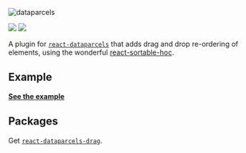 ![dataparcels](https://user-images.githubusercontent.com/345320/48319791-4eece200-e666-11e8-8b19-252cd1135ae2.png)

<a href="https://www.npmjs.com/package/react-dataparcels-drag"><img src="https://img.shields.io/npm/v/react-dataparcels-drag.svg?style=flat-square"></a>
![](https://github.com/92green/dataparcels/workflows/test/badge.svg?branch=master)

A plugin for [`react-dataparcels`](https://www.npmjs.com/package/react-dataparcels) that adds drag and drop re-ordering of elements, using the wonderful [react-sortable-hoc](https://github.com/clauderic/react-sortable-hoc). 

## Example

**[See the example](https://92green.github.io/dataparcels//ui-behaviour#Drag-and-drop-sorting)**

## Packages

Get [`react-dataparcels-drag`](https://www.npmjs.com/package/react-dataparcels-drag).
